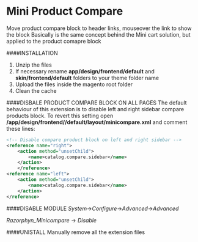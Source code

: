 Mini Product Compare
====================

Move product compare block to header links, mouseover the link to show the block
Basically is the same concept behind the Mini cart solution, but applied to the product comapre block

####INSTALLATION
1. Unzip the files 
2. If necessary rename **app/design/frontend/default** and  **skin/frontend/default** folders to your theme folder name
3. Upload the files inside the magento root folder
4. Clean the cache

####DISBALE PRODUCT COMPARE BLOCK ON ALL PAGES
The default behaviour of this extension is to disable left and right sidebar compare products block.
To revert this setting open **/app/design/frontend/<your theme>/default/layout/minicompare.xml** and comment these lines:

```xml
<!-- Disable compare product block on left and right sidebar -->
<reference name="right">
	<action method="unsetChild">
		<name>catalog.compare.sidebar</name>
	</action>
	</reference>
<reference name="left">
	<action method="unsetChild">
		<name>catalog.compare.sidebar</name>
	</action>
</reference>
```

####DISABLE MODULE
*System*->*Configure*->*Advanced*->*Advanced*

*Razorphyn_Minicompare* -> *Disable*

####UNISTALL
Manually remove all the extension files

